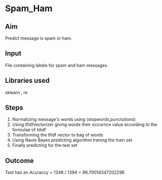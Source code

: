 # Spam_Ham
## Aim 
Predict message is spam or ham. <br/>

## Input
File containing labels for spam and ham messages.<br/>

## Libraries used 
sklearn , re <br/>

## Steps
1) Normalizing message's words using (stopwords,punctutions)<br>
2) Using tfidfvectorizer giving words their occurnce value according to the formulae of tdidf <br>
3) Transforming the tfidf vector to bag of words<br>
4) Using Navie Bayes predicting algorithm traning the train set<br>
5) Finally predicting for the test set<br>

## Outcome
Test has an  Acuraccy =  1348 / 1394  =  96.70014347202296
